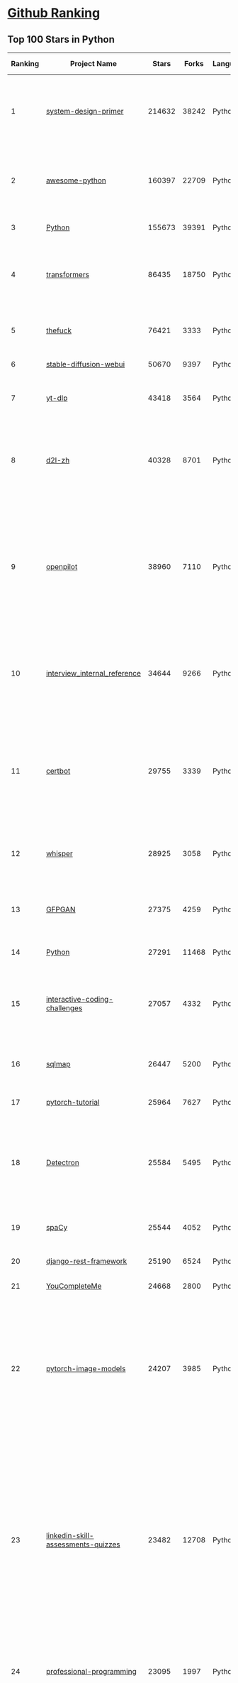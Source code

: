 [Github Ranking](../README.md)
==========

## Top 100 Stars in Python

| Ranking | Project Name | Stars | Forks | Language | Open Issues | Description | Last Commit |
| ------- | ------------ | ----- | ----- | -------- | ----------- | ----------- | ----------- |
| 1 | [system-design-primer](https://github.com/donnemartin/system-design-primer) | 214632 | 38242 | Python | 173 | Learn how to design large-scale systems. Prep for the system design interview.  Includes Anki flashcards. | 2023-03-18T15:36:18Z |
| 2 | [awesome-python](https://github.com/vinta/awesome-python) | 160397 | 22709 | Python | 14 | A curated list of awesome Python frameworks, libraries, software and resources | 2023-03-19T13:14:10Z |
| 3 | [Python](https://github.com/TheAlgorithms/Python) | 155673 | 39391 | Python | 170 | All Algorithms implemented in Python | 2023-03-20T21:16:17Z |
| 4 | [transformers](https://github.com/huggingface/transformers) | 86435 | 18750 | Python | 462 | 🤗 Transformers: State-of-the-art Machine Learning for Pytorch, TensorFlow, and JAX. | 2023-03-21T02:40:45Z |
| 5 | [thefuck](https://github.com/nvbn/thefuck) | 76421 | 3333 | Python | 211 | Magnificent app which corrects your previous console command. | 2023-03-14T12:09:11Z |
| 6 | [stable-diffusion-webui](https://github.com/AUTOMATIC1111/stable-diffusion-webui) | 50670 | 9397 | Python | 1577 | Stable Diffusion web UI | 2023-03-21T02:06:09Z |
| 7 | [yt-dlp](https://github.com/yt-dlp/yt-dlp) | 43418 | 3564 | Python | 864 | A youtube-dl fork with additional features and fixes | 2023-03-20T20:50:35Z |
| 8 | [d2l-zh](https://github.com/d2l-ai/d2l-zh) | 40328 | 8701 | Python | 0 | 《动手学深度学习》：面向中文读者、能运行、可讨论。中英文版被60多个国家的400多所大学用于教学。 | 2023-03-13T11:00:44Z |
| 9 | [openpilot](https://github.com/commaai/openpilot) | 38960 | 7110 | Python | 225 | openpilot is an open source driver assistance system. openpilot performs the functions of Automated Lane Centering and Adaptive Cruise Control for over 200 supported car makes and models. | 2023-03-21T03:03:02Z |
| 10 | [interview_internal_reference](https://github.com/0voice/interview_internal_reference) | 34644 | 9266 | Python | 27 | 2021年最新总结，阿里，腾讯，百度，美团，头条等技术面试题目，以及答案，专家出题人分析汇总。 | 2023-03-17T13:20:59Z |
| 11 | [certbot](https://github.com/certbot/certbot) | 29755 | 3339 | Python | 478 | Certbot is EFF's tool to obtain certs from Let's Encrypt and (optionally) auto-enable HTTPS on your server.  It can also act as a client for any other CA that uses the ACME protocol. | 2023-03-20T22:40:04Z |
| 12 | [whisper](https://github.com/openai/whisper) | 28925 | 3058 | Python | 0 | Robust Speech Recognition via Large-Scale Weak Supervision | 2023-03-20T20:28:21Z |
| 13 | [GFPGAN](https://github.com/TencentARC/GFPGAN) | 27375 | 4259 | Python | 191 | GFPGAN aims at developing Practical Algorithms for Real-world Face Restoration. | 2023-03-04T14:14:33Z |
| 14 | [Python](https://github.com/geekcomputers/Python) | 27291 | 11468 | Python | 203 | My Python Examples | 2023-03-18T10:40:38Z |
| 15 | [interactive-coding-challenges](https://github.com/donnemartin/interactive-coding-challenges) | 27057 | 4332 | Python | 33 | 120+ interactive Python coding interview challenges (algorithms and data structures).  Includes Anki flashcards. | 2022-10-02T09:13:36Z |
| 16 | [sqlmap](https://github.com/sqlmapproject/sqlmap) | 26447 | 5200 | Python | 52 | Automatic SQL injection and database takeover tool | 2023-03-20T10:59:58Z |
| 17 | [pytorch-tutorial](https://github.com/yunjey/pytorch-tutorial) | 25964 | 7627 | Python | 64 | PyTorch Tutorial for Deep Learning Researchers | 2023-03-11T06:58:23Z |
| 18 | [Detectron](https://github.com/facebookresearch/Detectron) | 25584 | 5495 | Python | 304 | FAIR's research platform for object detection research, implementing popular algorithms like Mask R-CNN and RetinaNet. | 2023-02-21T13:27:43Z |
| 19 | [spaCy](https://github.com/explosion/spaCy) | 25544 | 4052 | Python | 75 | 💫 Industrial-strength Natural Language Processing (NLP) in Python | 2023-03-20T13:12:51Z |
| 20 | [django-rest-framework](https://github.com/encode/django-rest-framework) | 25190 | 6524 | Python | 73 | Web APIs for Django. 🎸 | 2023-03-20T07:36:11Z |
| 21 | [YouCompleteMe](https://github.com/ycm-core/YouCompleteMe) | 24668 | 2800 | Python | 13 | A code-completion engine for Vim | 2023-03-20T15:26:01Z |
| 22 | [pytorch-image-models](https://github.com/huggingface/pytorch-image-models) | 24207 | 3985 | Python | 64 | PyTorch image models, scripts, pretrained weights -- ResNet, ResNeXT, EfficientNet, EfficientNetV2, NFNet, Vision Transformer, MixNet, MobileNet-V3/V2, RegNet, DPN, CSPNet, and more | 2023-03-20T20:49:23Z |
| 23 | [linkedin-skill-assessments-quizzes](https://github.com/Ebazhanov/linkedin-skill-assessments-quizzes) | 23482 | 12708 | Python | 60 | Full reference of LinkedIn answers 2023 for skill assessments (aws-lambda, rest-api, javascript, react, git, html, jquery, mongodb, java, Go, python, machine-learning, power-point) linkedin excel test lösungen, linkedin machine learning test LinkedIn test questions and answers  | 2023-03-19T20:23:01Z |
| 24 | [professional-programming](https://github.com/charlax/professional-programming) | 23095 | 1997 | Python | 1 | A collection of learning resources for curious software engineers | 2023-03-12T19:28:23Z |
| 25 | [30-Days-Of-Python](https://github.com/Asabeneh/30-Days-Of-Python) | 22577 | 4779 | Python | 67 | 30 days of Python programming challenge is a step-by-step guide to learn the Python programming language in 30 days. This challenge may take more than100 days, follow your own pace.  | 2023-03-13T10:47:50Z |
| 26 | [glances](https://github.com/nicolargo/glances) | 22462 | 1368 | Python | 210 | Glances an Eye on your system. A top/htop alternative for GNU/Linux, BSD, Mac OS and Windows operating systems. | 2023-03-20T17:29:14Z |
| 27 | [algorithms](https://github.com/keon/algorithms) | 22290 | 4450 | Python | 56 | Minimal examples of data structures and algorithms in Python | 2023-03-13T10:05:20Z |
| 28 | [cascadia-code](https://github.com/microsoft/cascadia-code) | 22189 | 730 | Python | 112 | This is a fun, new monospaced font that includes programming ligatures and is designed to enhance the modern look and feel of the Windows Terminal. | 2022-12-06T01:05:48Z |
| 29 | [ML-From-Scratch](https://github.com/eriklindernoren/ML-From-Scratch) | 22005 | 4332 | Python | 31 | Machine Learning From Scratch. Bare bones NumPy implementations of machine learning models and algorithms with a focus on accessibility. Aims to cover everything from linear regression to deep learning. | 2022-10-26T05:13:56Z |
| 30 | [algo](https://github.com/wangzheng0822/algo) | 21780 | 6942 | Python | 102 | 数据结构和算法必知必会的50个代码实现 | 2022-11-04T12:46:41Z |
| 31 | [ChatGPT](https://github.com/acheong08/ChatGPT) | 21521 | 3379 | Python | 5 | Reverse engineered ChatGPT API | 2023-03-19T07:38:33Z |
| 32 | [NLP-progress](https://github.com/sebastianruder/NLP-progress) | 21449 | 3557 | Python | 34 | Repository to track the progress in Natural Language Processing (NLP), including the datasets and the current state-of-the-art for the most common NLP tasks. | 2023-03-09T10:36:42Z |
| 33 | [python-telegram-bot](https://github.com/python-telegram-bot/python-telegram-bot) | 21382 | 4657 | Python | 17 | We have made you a wrapper you can't refuse | 2023-03-20T14:19:58Z |
| 34 | [celery](https://github.com/celery/celery) | 21133 | 4454 | Python | 541 | Distributed Task Queue (development branch) | 2023-03-20T16:55:36Z |
| 35 | [jumpserver](https://github.com/jumpserver/jumpserver) | 20100 | 4816 | Python | 152 | JumpServer 是广受欢迎的开源堡垒机，是符合 4A 规范的专业运维安全审计系统。 | 2023-03-20T09:26:51Z |
| 36 | [macOS-Security-and-Privacy-Guide](https://github.com/drduh/macOS-Security-and-Privacy-Guide) | 20025 | 1419 | Python | 13 | Guide to securing and improving privacy on macOS | 2023-03-19T18:37:13Z |
| 37 | [labelImg](https://github.com/heartexlabs/labelImg) | 19398 | 5792 | Python | 370 | LabelImg is now part of the Label Studio community. The popular image annotation tool created by Tzutalin is no longer actively being developed, but you can check out Label Studio, the open source data labeling tool for images, text, hypertext, audio, video and time-series data. | 2023-02-27T08:16:36Z |
| 38 | [Open-Assistant](https://github.com/LAION-AI/Open-Assistant) | 19249 | 1446 | Python | 314 | OpenAssistant is a chat-based assistant that understands tasks, can interact with third-party systems, and retrieve information dynamically to do so. | 2023-03-21T01:34:39Z |
| 39 | [saleor](https://github.com/saleor/saleor) | 18191 | 4923 | Python | 386 | Saleor Core: the high performance, composable, headless commerce API. | 2023-03-20T15:58:23Z |
| 40 | [kitty](https://github.com/kovidgoyal/kitty) | 18099 | 808 | Python | 14 | Cross-platform, fast, feature-rich, GPU based terminal | 2023-03-21T02:36:19Z |
| 41 | [gpt-2](https://github.com/openai/gpt-2) | 17934 | 4490 | Python | 115 | Code for the paper "Language Models are Unsupervised Multitask Learners" | 2023-02-02T16:27:01Z |
| 42 | [jina](https://github.com/jina-ai/jina) | 17799 | 2065 | Python | 27 | 🔮 Build multimodal AI services via cloud native technologies · Neural Search · Generative AI · Cloud Native | 2023-03-20T11:03:40Z |
| 43 | [zulip](https://github.com/zulip/zulip) | 17470 | 6115 | Python | 1782 | Zulip server and web application. Open-source team chat that helps teams stay productive and focused. | 2023-03-21T00:42:04Z |
| 44 | [EasyOCR](https://github.com/JaidedAI/EasyOCR) | 17340 | 2507 | Python | 179 | Ready-to-use OCR with 80+ supported languages and all popular writing scripts including Latin, Chinese, Arabic, Devanagari, Cyrillic and etc. | 2023-03-13T08:07:40Z |
| 45 | [d2l-en](https://github.com/d2l-ai/d2l-en) | 16977 | 3589 | Python | 63 | Interactive deep learning book with multi-framework code, math, and discussions. Adopted at 400 universities from 60 countries including Stanford, MIT, Harvard, and Cambridge. | 2023-03-18T17:09:17Z |
| 46 | [sanic](https://github.com/sanic-org/sanic) | 16932 | 1495 | Python | 55 |  Accelerate your web app development  \| Build fast. Run fast. | 2023-03-21T02:22:19Z |
| 47 | [luigi](https://github.com/spotify/luigi) | 16399 | 2355 | Python | 84 | Luigi is a Python module that helps you build complex pipelines of batch jobs. It handles dependency resolution, workflow management, visualization etc. It also comes with Hadoop support built in.  | 2023-03-18T19:37:20Z |
| 48 | [reddit](https://github.com/reddit-archive/reddit) | 16375 | 2903 | Python | 0 | historical code from reddit.com | 2017-10-17T19:57:07Z |
| 49 | [ungoogled-chromium](https://github.com/ungoogled-software/ungoogled-chromium) | 16256 | 734 | Python | 123 | Google Chromium, sans integration with Google | 2023-03-10T16:15:32Z |
| 50 | [rasa](https://github.com/RasaHQ/rasa) | 15818 | 4275 | Python | 1 | 💬   Open source machine learning framework to automate text- and voice-based conversations: NLU, dialogue management, connect to Slack, Facebook, and more - Create chatbots and voice assistants | 2023-03-21T01:29:42Z |
| 51 | [redash](https://github.com/getredash/redash) | 22809 | 3952 | Python | 515 | Make Your Company Data Driven. Connect to any data source, easily visualize, dashboard and share your data. | 2023-03-21T02:52:35Z |
| 52 | [jax](https://github.com/google/jax) | 22285 | 2090 | Python | 1078 | Composable transformations of Python+NumPy programs: differentiate, vectorize, JIT to GPU/TPU, and more | 2023-03-21T02:10:37Z |
| 53 | [lightning](https://github.com/Lightning-AI/lightning) | 21998 | 2784 | Python | 601 | Deep learning framework to train, deploy, and ship AI products Lightning fast. | 2023-03-21T01:52:44Z |
| 54 | [spleeter](https://github.com/deezer/spleeter) | 21935 | 2399 | Python | 168 | Deezer source separation library including pretrained models. | 2023-02-20T00:23:32Z |
| 55 | [algo](https://github.com/wangzheng0822/algo) | 21780 | 6942 | Python | 102 | 数据结构和算法必知必会的50个代码实现 | 2022-11-04T12:46:41Z |
| 56 | [fairseq](https://github.com/facebookresearch/fairseq) | 21310 | 5309 | Python | 832 | Facebook AI Research Sequence-to-Sequence Toolkit written in Python. | 2023-03-20T13:02:38Z |
| 57 | [celery](https://github.com/celery/celery) | 21133 | 4454 | Python | 541 | Distributed Task Queue (development branch) | 2023-03-20T16:55:36Z |
| 58 | [wttr.in](https://github.com/chubin/wttr.in) | 21071 | 979 | Python | 233 | :partly_sunny: The right way to check the weather | 2023-02-25T13:17:28Z |
| 59 | [freqtrade](https://github.com/freqtrade/freqtrade) | 21047 | 4541 | Python | 40 | Free, open source crypto trading bot | 2023-03-20T18:38:59Z |
| 60 | [jumpserver](https://github.com/jumpserver/jumpserver) | 20100 | 4816 | Python | 152 | JumpServer 是广受欢迎的开源堡垒机，是符合 4A 规范的专业运维安全审计系统。 | 2023-03-20T09:26:51Z |
| 61 | [examples](https://github.com/pytorch/examples) | 19901 | 9154 | Python | 142 | A set of examples around pytorch in Vision, Text, Reinforcement Learning, etc. | 2023-03-19T10:18:39Z |
| 62 | [Open-Assistant](https://github.com/LAION-AI/Open-Assistant) | 19249 | 1446 | Python | 314 | OpenAssistant is a chat-based assistant that understands tasks, can interact with third-party systems, and retrieve information dynamically to do so. | 2023-03-21T01:34:39Z |
| 63 | [cookiecutter](https://github.com/cookiecutter/cookiecutter) | 19173 | 1803 | Python | 195 | A cross-platform command-line utility that creates projects from cookiecutters (project templates), e.g. Python package projects, C projects. | 2023-02-16T12:33:05Z |
| 64 | [Real-ESRGAN](https://github.com/xinntao/Real-ESRGAN) | 18853 | 2044 | Python | 332 | Real-ESRGAN aims at developing Practical Algorithms for General Image/Video Restoration. | 2023-03-17T14:03:24Z |
| 65 | [textual](https://github.com/Textualize/textual) | 18377 | 532 | Python | 120 | Textual is a TUI (Text User Interface) framework for Python inspired by modern web development. | 2023-03-20T21:38:49Z |
| 66 | [gpt-2](https://github.com/openai/gpt-2) | 17934 | 4490 | Python | 115 | Code for the paper "Language Models are Unsupervised Multitask Learners" | 2023-02-02T16:27:01Z |
| 67 | [bokeh](https://github.com/bokeh/bokeh) | 17382 | 4078 | Python | 666 | Interactive Data Visualization in the browser, from  Python | 2023-03-20T23:05:30Z |
| 68 | [proxy_pool](https://github.com/jhao104/proxy_pool) | 17284 | 4505 | Python | 231 | Python爬虫代理IP池(proxy pool) | 2023-03-14T02:18:13Z |
| 69 | [ddia](https://github.com/Vonng/ddia) | 17118 | 3720 | Python | 0 | 《Designing Data-Intensive Application》DDIA中文翻译 | 2023-03-18T14:00:58Z |
| 70 | [pytorch_geometric](https://github.com/pyg-team/pytorch_geometric) | 17099 | 3142 | Python | 662 | Graph Neural Network Library for PyTorch | 2023-03-20T21:50:38Z |
| 71 | [nginx-proxy](https://github.com/nginx-proxy/nginx-proxy) | 16882 | 2887 | Python | 392 | Automated nginx proxy for Docker containers using docker-gen | 2023-03-20T08:11:16Z |
| 72 | [Summer2023-Internships](https://github.com/pittcsc/Summer2023-Internships) | 16468 | 1745 | Python | 0 | Collection of Summer 2023 tech internships! | 2023-03-20T10:39:28Z |
| 73 | [luigi](https://github.com/spotify/luigi) | 16399 | 2355 | Python | 84 | Luigi is a Python module that helps you build complex pipelines of batch jobs. It handles dependency resolution, workflow management, visualization etc. It also comes with Hadoop support built in.  | 2023-03-18T19:37:20Z |
| 74 | [DeOldify](https://github.com/jantic/DeOldify) | 16318 | 2361 | Python | 0 | A Deep Learning based project for colorizing and restoring old images (and video!) | 2023-02-15T14:28:22Z |
| 75 | [mkdocs](https://github.com/mkdocs/mkdocs) | 16083 | 2209 | Python | 122 | Project documentation with Markdown. | 2023-03-15T22:19:54Z |
| 76 | [zipline](https://github.com/quantopian/zipline) | 15907 | 4554 | Python | 320 | Zipline, a Pythonic Algorithmic Trading Library | 2023-02-14T17:14:33Z |
| 77 | [python-spider](https://github.com/Jack-Cherish/python-spider) | 15885 | 5729 | Python | 8 | :rainbow:Python3网络爬虫实战：淘宝、京东、网易云、B站、12306、抖音、笔趣阁、漫画小说下载、音乐电影下载等 | 2022-11-21T09:14:21Z |
| 78 | [game-programmer](https://github.com/miloyip/game-programmer) | 15827 | 1930 | Python | 23 | A Study Path for Game Programmer | 2022-01-08T07:13:20Z |
| 79 | [rasa](https://github.com/RasaHQ/rasa) | 15818 | 4275 | Python | 1 | 💬   Open source machine learning framework to automate text- and voice-based conversations: NLU, dialogue management, connect to Slack, Facebook, and more - Create chatbots and voice assistants | 2023-03-21T01:29:42Z |
| 80 | [modern-cpp-features](https://github.com/AnthonyCalandra/modern-cpp-features) | 15789 | 1791 | Python | 7 | A cheatsheet of modern C++ language and library features. | 2023-03-18T18:08:31Z |
| 81 | [pyspider](https://github.com/binux/pyspider) | 15780 | 3668 | Python | 269 | A Powerful Spider(Web Crawler) System in Python. | 2022-11-20T06:11:59Z |
| 82 | [OSX-KVM](https://github.com/kholia/OSX-KVM) | 15775 | 1571 | Python | 0 | Run macOS on QEMU/KVM. With OpenCore + Big Sur + Monterey + Ventura support now! Only commercial (paid) support is available now to avoid spammy issues. No Mac system is required. | 2023-02-09T06:13:04Z |
| 83 | [prophet](https://github.com/facebook/prophet) | 15639 | 4389 | Python | 304 | Tool for producing high quality forecasts for time series data that has multiple seasonality with linear or non-linear growth. | 2023-03-20T00:16:34Z |
| 84 | [magic-wormhole](https://github.com/magic-wormhole/magic-wormhole) | 15608 | 565 | Python | 137 | get things from one computer to another, safely | 2023-01-17T07:26:10Z |
| 85 | [faker](https://github.com/joke2k/faker) | 15529 | 1739 | Python | 17 | Faker is a Python package that generates fake data for you. | 2023-03-20T18:40:48Z |
| 86 | [awesome-python-login-model](https://github.com/Kr1s77/awesome-python-login-model) | 14917 | 3184 | Python | 58 | 😮python模拟登陆一些大型网站，还有一些简单的爬虫，希望对你们有所帮助❤️，如果喜欢记得给个star哦🌟 | 2022-07-26T16:22:57Z |
| 87 | [twint](https://github.com/twintproject/twint) | 14632 | 2505 | Python | 521 | An advanced Twitter scraping & OSINT tool written in Python that doesn't use Twitter's API, allowing you to scrape a user's followers, following, Tweets and more while evading most API limitations. | 2023-02-23T13:58:09Z |
| 88 | [learn-python](https://github.com/trekhleb/learn-python) | 14455 | 2349 | Python | 5 | 📚 Playground and cheatsheet for learning Python. Collection of Python scripts that are split by topics and contain code examples with explanations. | 2023-02-23T21:10:17Z |
| 89 | [onnx](https://github.com/onnx/onnx) | 14292 | 3396 | Python | 290 | Open standard for machine learning interoperability | 2023-03-20T23:10:41Z |
| 90 | [manim](https://github.com/ManimCommunity/manim) | 13582 | 1142 | Python | 321 | A community-maintained Python framework for creating mathematical animations.  | 2023-03-20T23:36:11Z |
| 91 | [aws-cli](https://github.com/aws/aws-cli) | 13550 | 3614 | Python | 381 | Universal Command Line Interface for Amazon Web Services | 2023-03-20T23:36:23Z |
| 92 | [vision](https://github.com/pytorch/vision) | 13535 | 6580 | Python | 699 | Datasets, Transforms and Models specific to Computer Vision | 2023-03-20T15:29:44Z |
| 93 | [wxpy](https://github.com/youfou/wxpy) | 13459 | 2366 | Python | 295 | 微信机器人 / 可能是最优雅的微信个人号 API ✨✨ | 2019-07-14T17:59:47Z |
| 94 | [aiohttp](https://github.com/aio-libs/aiohttp) | 13374 | 1875 | Python | 383 | Asynchronous HTTP client/server framework for asyncio and Python | 2023-03-17T02:31:00Z |
| 95 | [pyecharts](https://github.com/pyecharts/pyecharts) | 13319 | 2770 | Python | 4 | 🎨 Python Echarts Plotting Library | 2023-03-16T09:29:42Z |
| 96 | [vit-pytorch](https://github.com/lucidrains/vit-pytorch) | 13313 | 2213 | Python | 103 | Implementation of Vision Transformer, a simple way to achieve SOTA in vision classification with only a single transformer encoder, in Pytorch | 2023-03-19T17:52:50Z |
| 97 | [tensor2tensor](https://github.com/tensorflow/tensor2tensor) | 13179 | 3197 | Python | 572 | Library of deep learning models and datasets designed to make deep learning more accessible and accelerate ML research. | 2023-02-17T02:16:48Z |
| 98 | [yapf](https://github.com/google/yapf) | 13154 | 892 | Python | 369 | A formatter for Python files | 2023-02-24T20:31:02Z |
| 99 | [horovod](https://github.com/horovod/horovod) | 13125 | 2163 | Python | 337 | Distributed training framework for TensorFlow, Keras, PyTorch, and Apache MXNet. | 2023-03-20T20:37:22Z |
| 100 | [plotly.py](https://github.com/plotly/plotly.py) | 13115 | 2315 | Python | 1249 | The interactive graphing library for Python :sparkles: This project now includes Plotly Express! | 2023-03-20T22:10:23Z |

